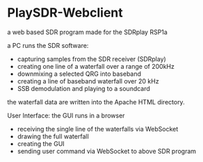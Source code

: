 # PlaySDR-Webclient
a web based SDR program made for the SDRplay RSP1a

a PC runs the SDR software:
* capturing samples from the SDR receiver (SDRplay)
* creating one line of a waterfall over a range of 200kHz
* downmixing a selected QRG into baseband
* creating a line of baseband waterfall over 20 kHz
* SSB demodulation and playing to a soundcard

the waterfall data are written into the Apache HTML directory.

User Interface:
the GUI runs in a browser
* receiving the single line of the waterfalls via WebSocket
* drawing the full waterfall
* creating the GUI
* sending user command via WebSocket to above SDR program

